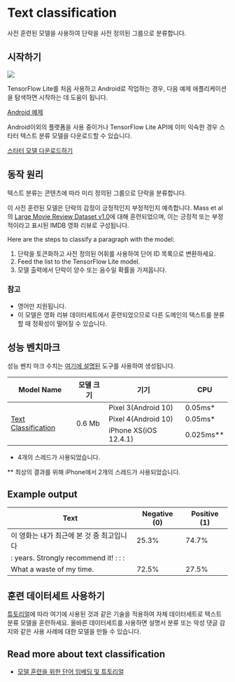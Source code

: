 # Text classification

사전 훈련된 모델을 사용하여 단락을 사전 정의된 그룹으로 분류합니다.

## 시작하기


<img src="images/screenshot.gif" class="attempt-right" style="max-width: 300px">

TensorFlow Lite를 처음 사용하고 Android로 작업하는 경우, 다음 예제 애플리케이션을 탐색하면 시작하는 데 도움이 됩니다.

<a class="button button-primary" href="https://github.com/tensorflow/examples/tree/master/lite/examples/text_classification/android">Android 예제</a>

Android이외의 플랫폼을 사용 중이거나 TensorFlow Lite API에 이미 익숙한 경우 스타터 텍스트 분류 모델을 다운로드할 수 있습니다.

<a class="button button-primary" href="https://storage.googleapis.com/download.tensorflow.org/models/tflite/text_classification/text_classification_v2.tflite">스타터 모델 다운로드하기</a>

## 동작 원리

텍스트 분류는 콘텐츠에 따라 미리 정의된 그룹으로 단락을 분류합니다.

이 사전 훈련된 모델은 단락의 감정이 긍정적인지 부정적인지 예측합니다. Mass et al의 [Large Movie Review Dataset v1.0](http://ai.stanford.edu/~amaas/data/sentiment/)에 대해 훈련되었으며, 이는 긍정적 또는 부정적이라고 표시된 IMDB 영화 리뷰로 구성됩니다.

Here are the steps to classify a paragraph with the model:

1. 단락을 토큰화하고 사전 정의된 어휘를 사용하여 단어 ID 목록으로 변환하세요.
2. Feed the list to the TensorFlow Lite model.
3. 모델 출력에서 단락이 양수 또는 음수일 확률을 가져옵니다.

### 참고

- 영어만 지원됩니다.
- 이 모델은 영화 리뷰 데이터세트에서 훈련되었으므로 다른 도메인의 텍스트를 분류할 때 정확성이 떨어질 수 있습니다.

## 성능 벤치마크

성능 벤치 마크 수치는 [여기에 설명된](https://www.tensorflow.org/lite/performance/benchmarks) 도구를 사용하여 생성됩니다.

<table>
  <thead>
    <tr>
      <th>Model Name</th>
      <th>모델 크기</th>
      <th>기기</th>
      <th>CPU</th>
    </tr>
  </thead>
  <tr>
    <td rowspan="3"><a href="https://storage.googleapis.com/download.tensorflow.org/models/tflite/text_classification/text_classification.tflite">Text Classification</a></td>
    <td rowspan="3">       0.6 Mb</td>
    <td>Pixel 3(Android 10)</td>
    <td>0.05ms*</td>
  </tr>
   <tr>
     <td>Pixel 4(Android 10)</td>
    <td>0.05ms*</td>
  </tr>
   <tr>
     <td>iPhone XS(iOS 12.4.1)</td>
    <td>0.025ms** </td>
  </tr>
</table>

* 4개의 스레드가 사용되었습니다.

** 최상의 결과를 위해 iPhone에서 2개의 스레드가 사용되었습니다.

## Example output

Text | Negative (0) | Positive (1)
--- | --- | ---
이 영화는 내가 최근에 본 것 중 최고입니다 | 25.3% | 74.7%
: years. Strongly recommend it!              :              :              : |  |
What a waste of my time. | 72.5% | 27.5%

## 훈련 데이터세트 사용하기

[튜토리얼](https://github.com/tensorflow/examples/tree/master/tensorflow_examples/lite/model_maker/demo/text_classification.ipynb)에 따라 여기에 사용된 것과 같은 기술을 적용하여 자체 데이터세트로 텍스트 분류 모델을 훈련하세요. 올바른 데이터세트를 사용하면 설명서 분류 또는 악성 댓글 감지와 같은 사용 사례에 대한 모델을 만들 수 있습니다.

## Read more about text classification

- [모델 훈련을 위한 단어 임베딩 및 튜토리얼](https://www.tensorflow.org/tutorials/text/word_embeddings)
